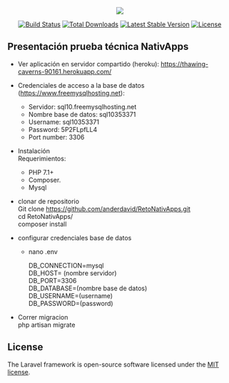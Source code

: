 <p align="center"><img src="https://laravel.com/assets/img/components/logo-laravel.svg"></p>

<p align="center">
<a href="https://travis-ci.org/laravel/framework"><img src="https://travis-ci.org/laravel/framework.svg" alt="Build Status"></a>
<a href="https://packagist.org/packages/laravel/framework"><img src="https://poser.pugx.org/laravel/framework/d/total.svg" alt="Total Downloads"></a>
<a href="https://packagist.org/packages/laravel/framework"><img src="https://poser.pugx.org/laravel/framework/v/stable.svg" alt="Latest Stable Version"></a>
<a href="https://packagist.org/packages/laravel/framework"><img src="https://poser.pugx.org/laravel/framework/license.svg" alt="License"></a>
</p>

## Presentación prueba técnica NativApps

- Ver aplicación en servidor compartido (heroku):
		https://thawing-caverns-90161.herokuapp.com/
        
- Credenciales de acceso a la base de datos (https://www.freemysqlhosting.net):
	- Servidor: sql10.freemysqlhosting.net
	- Nombre base de datos: sql10353371
	- Username: sql10353371
	- Password: 5P2FLpfLL4
	- Port number: 3306
    
- Instalación<br>
Requerimientos:
    - PHP 7.1+
    - Composer.
    - Mysql
        
 - clonar de repositorio <br>
		Git clone https://github.com/anderdavid/RetoNativApps.git<br>
		cd RetoNativApps/<br>
		composer install<br>
        
- configurar credenciales base de datos
		
	- nano .env
			
        DB_CONNECTION=mysql<br>
        DB_HOST= (nombre servidor)<br>
        DB_PORT=3306<br>
        DB_DATABASE=(nombre base de datos)<br>
        DB_USERNAME=(username)<br>
        DB_PASSWORD=(password)<br>
        
- Correr migracion <br>
    php artisan migrate



## License

The Laravel framework is open-source software licensed under the [MIT license](https://opensource.org/licenses/MIT).

